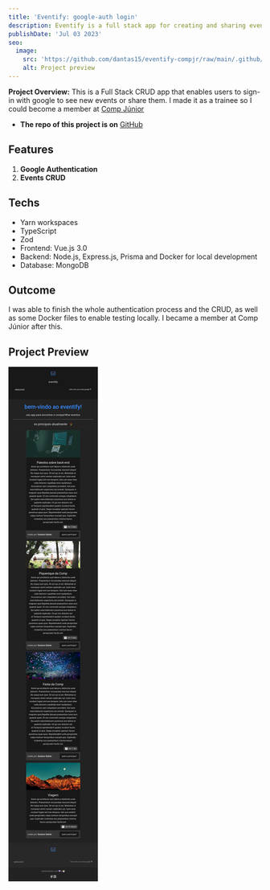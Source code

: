```yaml
---
title: 'Eventify: google-auth login'
description: Eventify is a full stack app for creating and sharing events online with Google Authentication 
publishDate: 'Jul 03 2023'
seo:
  image:
    src: 'https://github.com/dantas15/eventify-compjr/raw/main/.github/eventify.png'
    alt: Project preview
---
```



**Project Overview:** This is a Full Stack CRUD app that enables users to sign-in with google to see new events or share them. I made it as a trainee so I could become a member at [Comp Júnior](https://compjunior.com.br/)

- **The repo of this project is on** [GitHub](https://github.com/dantas15/eventify-compjr)

## Features

1. **Google Authentication**
2. **Events CRUD**

## Techs

- Yarn workspaces
- TypeScript
- Zod
- Frontend: Vue.js 3.0
- Backend: Node.js, Express.js, Prisma and Docker for local development
- Database: MongoDB

## Outcome

I was able to finish the whole authentication process and the CRUD, as well as some Docker files to enable testing locally. I became a member at Comp Júnior after this.

## Project Preview

![Project preview](https://github.com/dantas15/eventify-compjr/raw/main/.github/eventify.png)

